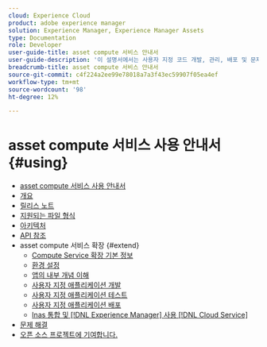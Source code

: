 ```yaml
---
cloud: Experience Cloud
product: adobe experience manager
solution: Experience Manager, Experience Manager Assets
type: Documentation
role: Developer
user-guide-title: asset compute 서비스 안내서
user-guide-description: '이 설명서에서는 사용자 지정 코드 개발, 관리, 배포 및 문제 해결 방법과 같은 작업을 다룹니다. [!DNL Asset Compute Service] '
breadcrumb-title: asset compute 서비스 안내서
source-git-commit: c4f224a2ee99e78018a7a3f43ec59907f05ea4ef
workflow-type: tm+mt
source-wordcount: '98'
ht-degree: 12%

---
```



# asset compute 서비스 사용 안내서 {#using}

+ [asset compute 서비스 사용 안내서](home.md)
+ [개요](introduction.md)
+ [릴리스 노트](release-notes.md)
+ [지원되는 파일 형식](https://experienceleague.adobe.com/docs/experience-manager-cloud-service/assets/file-format-support.html)
+ [아키텍처](architecture.md)
+ [API 참조](api.md)
+ asset compute 서비스 확장 {#extend}
   + [Compute Service 확장 기본 정보](understand-extensibility.md)
   + [환경 설정](setup-environment.md)
   + [앱의 내부 개념 이해](custom-application-internals.md)
   + [사용자 지정 애플리케이션 개발](develop-custom-application.md)
   + [사용자 지정 애플리케이션 테스트](test-custom-application.md)
   + [사용자 지정 애플리케이션 배포](deploy-custom-application.md)
   + [Inas 통합 및  [!DNL Experience Manager] 사용 [!DNL Cloud Service]](https://experienceleague.adobe.com/docs/experience-manager-cloud-service/assets/asset-microservices-overview.html)
+ [문제 해결](troubleshooting.md)
+ [오픈 소스 프로젝트에 기여합니다.](contribute-to-compute-service.md)
